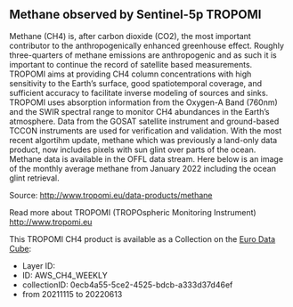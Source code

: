 ## Methane observed by Sentinel-5p TROPOMI

Methane (CH4) is, after carbon dioxide (CO2), the most important contributor to the anthropogenically enhanced greenhouse effect. Roughly three-quarters of methane emissions are anthropogenic and as such it is important to continue the record of satellite based measurements. TROPOMI aims at providing CH4 column concentrations with high sensitivity to the Earth’s surface, good spatiotemporal coverage, and sufficient accuracy to facilitate inverse modeling of sources and sinks. TROPOMI uses absorption information from the Oxygen-A Band (760nm) and the SWIR spectral range to monitor CH4 abundances in the Earth’s atmosphere. Data from the GOSAT satellite instrument and ground-based TCCON instruments are used for verification and validation. With the most recent algortihm update, methane which was previously a land-only data product, now includes pixels with sun glint over parts of the ocean. Methane data is available in the OFFL data stream. Here below is an image of the monthly average methane from January 2022 including the ocean glint retrieval.

Source: http://www.tropomi.eu/data-products/methane

Read more about TROPOMI (TROPOspheric Monitoring Instrument) http://www.tropomi.eu 

This TROPOMI CH4 product is available as a Collection on the [Euro Data Cube](https://eurodatacube.com): 

- Layer ID:
- ID: AWS_CH4_WEEKLY
- collectionID: 0ecb4a55-5ce2-4525-bdcb-a333d37d46ef
- from 20211115 to 20220613
